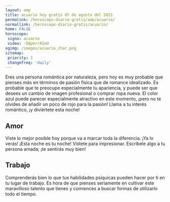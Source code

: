 ```yaml
---
layout: amp
title: acuario hoy gratis 07 de agosto del 2021 
permalink: /horoscopo-diario-gratis/amp/acuario/
normallink: /horoscopo-diario-gratis/acuario/
home: FALSE
horoscopo:
 signo: acuario
 video: -DQpmrrAIeU
ogimg: /images/acuario_char.png
sitemap:
 priority: 1
 changefreq: 'daily'
---
```



Eres una persona romántica por naturaleza, pero hoy es muy probable que pienses más en términos de pasión física que de romance idealizado. Es probable que te preocupe especialmente tu apariencia, y puede ser que desees un cambio de imagen profesional o comprar ropa nueva. El color azul puede parecer especialmente atractivo en este momento, ¡pero no te olvides de añadir un poco de rojo para la pasión! Llama a tu interés romántico, ¡y diviértete esta noche!

## Amor

Viste lo mejor posible hoy porque va a marcar toda la diferencia. ¡Ya lo verás! ¡Esta noche es tu noche! Vístete para impresionar. Escríbele algo a tu persona amada; ¡te sentirás muy bien!

## Trabajo

Comprenderás bien lo que tus habilidades psíquicas pueden hacer por ti en tu lugar de trabajo. Es hora de que pienses seriamente en cultivar este maravilloso talento que tienes y comiences a buscar formas de utilizarlo todo el tiempo.